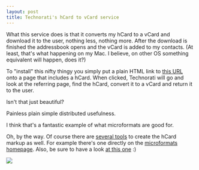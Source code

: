 ```yaml
--- 
layout: post
title: Technorati's hCard to vCard service
---
```

What this service does is that it converts my hCard to a vCard and download it to the user, nothing less, nothing more. After the download is finished the addressbook opens and the vCard is added to my contacts. (At least, that's what happening on my Mac. I believe, on other OS something equivalent will happen, does it?)

To "install" this nifty thingy you simply put a plain HTML link to <a href="http://feeds.technorati.com/contacts/referrer">this URL</a> onto a page that includes a hCard. When clicked, Technorati will go and look at the referring page, find the hCard, convert it to a vCard and return it to the user.

Isn't that just beautiful? 

Painless plain simple distributed usefulness. 

I think that's a fantastic example of what microformats are good for.

Oh, by the way. Of course there are <a href="http://www.google.com/search?q=hcard%20creator">several tools</a> to create the hCard markup as well. For example there's one directly on the <a href="http://microformats.org/code/hcard/creator">microformats homepage</a>. Also, be sure to have a look <a href="http://www.flickr.com/photos/cgriego/283178092/">at this one</a> :)

<img src="http://farm1.static.flickr.com/117/283178092_261b81fc42.jpg?v=0">
